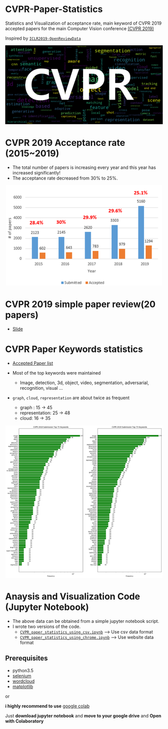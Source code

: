 # CVPR-Paper-Statistics
Statistics and Visualization of acceptance rate, main keyword of CVPR 2019 accepted papers for the main Computer Vision conference [(CVPR 2019)](http://cvpr2019.thecvf.com/)

Inspired by [`ICLR2019-OpenReviewData`](https://github.com/shaohua0116/ICLR2019-OpenReviewData)

<p align="center">
  <img width="600" src="/2019_cvpr/keyword_cloud_title.PNG">
</p>

# CVPR 2019 Acceptance rate (2015~2019)

- The total number of papers is increasing every year and this year has increased significantly!
- The acceptance rate decreased from 30% to 25%.

<p align="center">
  <img width="500" src="/2019_cvpr/cvpr_acceptance_rate.PNG">
</p>

# CVPR 2019 simple paper review(20 papers)
- [Slide](https://www.slideshare.net/HoseongLee6/2019-cvpr-paperoverview)



# CVPR Paper Keywords statistics
- [Accepted Paper list](https://github.com/hoya012/CVPR-Paper-Statistics/blob/master/2019_cvpr/cvpr_2019_poster.csv)

- Most of the top keywords were maintained
   - Image, detection, 3d, object, video, segmentation, adversarial, recognition, visual …
- `graph`, `cloud`, `representation` are about twice as frequent
   - graph : 15 -> 45
   - representation: 25 -> 48
   - cloud: 16 -> 35

<p align="center">
  <img width="1000" src="/2019_cvpr/top_keywords_2019+2018.png">
</p>

# Anaysis and Visualization Code (Jupyter Notebook)

- The above data can be obtained from a simple jupyter notebook script.
- I wrote two versions of the code.
   - [`CVPR_paper_statistics_using_csv.ipynb`](https://github.com/hoya012/CVPR-Paper-Statistics/blob/master/CVPR_paper_statistics_using_csv.ipynb) --> Use csv data format
   - [`CVPR_paper_statistics_using_chrome.ipynb`](https://github.com/hoya012/CVPR-Paper-Statistics/blob/master/CVPR_paper_statistics_using_chrome.ipynb) --> Use website data format

## Prerequisites
- python3.5
- [selenium](https://selenium-python.readthedocs.io/)
- [wordcloud](https://pypi.org/project/wordcloud/)
- [matplotlib](https://matplotlib.org/)

or 

**i highly recommend to use** [google colab](https://colab.research.google.com/)

Just **download jupyter notebook** and **move to your google drive** and **Open with Colaboratory**


